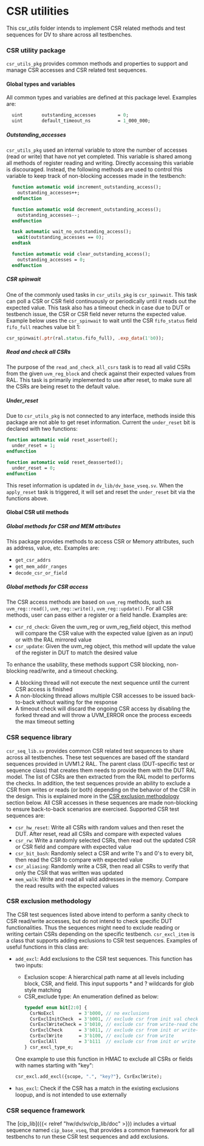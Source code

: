 # CSR utilities


This csr_utils folder intends to implement CSR related methods and test sequences for DV
to share across all testbenches.

### CSR utility package
`csr_utils_pkg` provides common methods and properties to support and manage CSR accesses
and CSR related test sequences.

#### Global types and variables
All common types and variables are defined at this package level. Examples are:
```systemverilog
  uint       outstanding_accesses        = 0;
  uint       default_timeout_ns          = 1_000_000;
```

##### Outstanding_accesses
`csr_utils_pkg` used an internal variable to store the number of accesses
(read or write) that have not yet completed. This variable is shared among all methods of
register reading and writing. Directly accessing this variable is discouraged. Instead,
the following methods are used to control this variable to keep track of non-blocking
accesses made in the testbench:
```systemverilog
  function automatic void increment_outstanding_access();
    outstanding_accesses++;
  endfunction

  function automatic void decrement_outstanding_access();
    outstanding_accesses--;
  endfunction

  task automatic wait_no_outstanding_access();
    wait(outstanding_accesses == 0);
  endtask

  function automatic void clear_outstanding_access();
    outstanding_accesses = 0;
  endfunction
```

##### CSR spinwait
One of the commonly used tasks in `csr_utils_pkg` is `csr_spinwait`. This task
can poll a CSR or CSR field continuously or periodically until it reads out the
expected value. This task also has a timeout check in case due to DUT or testbench
issue, the CSR or CSR field never returns the expected value.
Example below uses the `csr_spinwait` to wait until the CSR `fifo_status` field
`fifo_full` reaches value bit 1:
```systemverilog
csr_spinwait(.ptr(ral.status.fifo_full), .exp_data(1'b0));
```

##### Read and check all CSRs
The purpose of the `read_and_check_all_csrs` task is to read all valid CSRs from
the given `uvm_reg_block` and check against their expected values from RAL. This
task is primarily implemented to use after reset, to make sure all the CSRs are
being reset to the default value.

##### Under_reset
Due to `csr_utils_pkg` is not connected to any interface, methods inside
this package are not able to get reset information. Current the `under_reset`
bit is declared with two functions:
```systemverilog
function automatic void reset_asserted();
  under_reset = 1;
endfunction

function automatic void reset_deasserted();
  under_reset = 0;
endfunction
```
This reset information is updated in `dv_lib/dv_base_vseq.sv`. When the
`apply_reset` task is triggered, it will set and reset the `under_reset` bit
via the functions above.

#### Global CSR util methods
##### Global methods for CSR and MEM attributes
This package provides methods to access CSR or Memory attributes, such as address,
value, etc. Examples are:
 * `get_csr_addrs`
 * `get_mem_addr_ranges`
 * `decode_csr_or_field`

##### Global methods for CSR access
The CSR access methods are based on `uvm_reg` methods, such as `uvm_reg::read()`,
`uvm_reg::write()`, `uvm_reg::update()`. For all CSR methods, user can
pass either a register or a field handle. Examples are:
 * `csr_rd_check`: Given the uvm_reg or uvm_reg_field object, this method will
   compare the CSR value with the expected value (given as an input) or with
   the RAL mirrored value
 * `csr_update`: Given the uvm_reg object, this method will update the value of the
   register in DUT to match the desired value

To enhance the usability, these methods support CSR blocking, non-blocking
read/write, and a timeout checking.
 * A blocking thread will not execute the next sequence until the current CSR
   access is finished
 * A non-blocking thread allows multiple CSR accesses to be issued back-to-back
   without waiting for the response
 * A timeout check will discard the ongoing CSR access by disabling the forked
   thread and will throw a UVM_ERROR once the process exceeds the max timeout setting

### CSR sequence library
`csr_seq_lib.sv` provides common CSR related test sequences to share across all testbenches.
These test sequences are based off the standard sequences provided in UVM1.2 RAL.
The parent class (DUT-specific test or sequence class) that creates them needs to provide them
with the DUT RAL model. The list of CSRs are then extracted from the RAL model to performs the checks.
In addition, the test sequences provide an ability to exclude a CSR from writes or reads (or both)
depending on the behavior of the CSR in the design. This is explained more in the
[CSR exclusion methodology](#csr-exclusion-methodology) section below.
All CSR accesses in these sequences are made non-blocking to ensure back-to-back scenarios
are exercised.
Supported CSR test sequences are:
 * `csr_hw_reset`: Write all CSRs with random values and then reset the DUT.
   After reset, read all CSRs and compare with expected values
 * `csr_rw`: Write a randomly selected CSRs, then read out the updated
   CSR or CSR field and compare with expected value
 * `csr_bit_bash`: Randomly select a CSR and write 1's and 0's to
   every bit, then read the CSR to compare with expected value
 * `csr_aliasing`: Randomly write a CSR, then read all CSRs to
   verify that only the CSR that was written was updated
 * `mem_walk`: Write and read all valid addresses in the memory. Compare
   the read results with the expected values

### CSR exclusion methodology
The CSR test sequences listed above intend to perform a sanity check to CSR
read/write accesses, but do not intend to check specific DUT functionalities. Thus the
sequences might need to exclude reading or writing certain CSRs depending on the
specific testbench.
`csr_excl_item` is a class that supports adding exclusions to CSR test sequences.
Examples of useful functions in this class are:
* `add_excl`: Add exclusions to the CSR test sequences. This function has two inputs:
  - Exclusion scope: A hierarchical path name at all levels including block,
    CSR, and field. This input supports * and ? wildcards for glob style matching
  - CSR_exclude type: An enumeration defined as below:
    ```systemverilog
    typedef enum bit[2:0] {
      CsrNoExcl         = 3'b000, // no exclusions
      CsrExclInitCheck  = 3'b001, // exclude csr from init val check
      CsrExclWriteCheck = 3'b010, // exclude csr from write-read check
      CsrExclCheck      = 3'b011, // exclude csr from init or write-read check
      CsrExclWrite      = 3'b100, // exclude csr from write
      CsrExclAll        = 3'b111  // exclude csr from init or write or writ-read check
    } csr_excl_type_e;
    ```

  One example to use this function in HMAC to exclude all CSRs or fields with
  names starting with "key":
  ```systemverilog
  csr_excl.add_excl({scope, ".", "key?"}, CsrExclWrite);
  ```

* `has_excl`: Check if the CSR has a match in the existing exclusions loopup,
  and is not intended to use externally

### CSR sequence framework
The [cip_lib]({{< relref "hw/dv/sv/cip_lib/doc" >}}) includes a virtual sequence named `cip_base_vseq`,
that provides a common framework for all testbenchs to run these CSR test sequences and
add exclusions.

